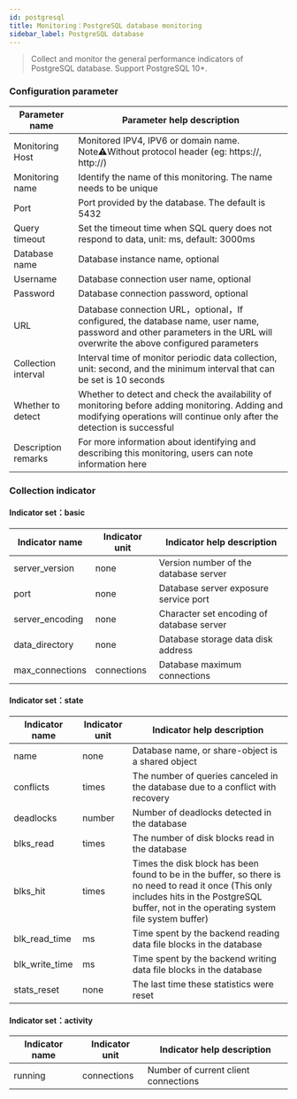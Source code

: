 ```yaml
---
id: postgresql  
title: Monitoring：PostgreSQL database monitoring      
sidebar_label: PostgreSQL database   
---
```


> Collect and monitor the general performance indicators of PostgreSQL database. Support PostgreSQL 10+.

### Configuration parameter

| Parameter name      | Parameter help description |
| ----------- | ----------- |
| Monitoring Host     | Monitored IPV4, IPV6 or domain name. Note⚠️Without protocol header (eg: https://, http://) |
| Monitoring name     | Identify the name of this monitoring. The name needs to be unique |
| Port        | Port provided by the database. The default is 5432 |
| Query timeout | Set the timeout time when SQL query does not respond to data, unit: ms, default: 3000ms |
| Database name   | Database instance name, optional |
| Username      | Database connection user name, optional |
| Password        | Database connection password, optional |
| URL        | Database connection URL，optional，If configured, the database name, user name, password and other parameters in the URL will overwrite the above configured parameters |
| Collection interval   | Interval time of monitor periodic data collection, unit: second, and the minimum interval that can be set is 10 seconds |
| Whether to detect    | Whether to detect and check the availability of monitoring before adding monitoring. Adding and modifying operations will continue only after the detection is successful |
| Description remarks    | For more information about identifying and describing this monitoring, users can note information here |

### Collection indicator

#### Indicator set：basic

| Indicator name      | Indicator unit | Indicator help description |
| ----------- | ----------- | ----------- |
| server_version  | none | Version number of the database server |
| port            | none | Database server exposure service port |
| server_encoding | none | Character set encoding of database server |
| data_directory  | none | Database storage data disk address |
| max_connections | connections | Database maximum connections |

#### Indicator set：state

| Indicator name      | Indicator unit | Indicator help description |
| ----------- | ----------- | ----------- |
| name            | none     | Database name, or share-object is a shared object |
| conflicts       | times   | The number of queries canceled in the database due to a conflict with recovery |
| deadlocks       | number   | Number of deadlocks detected in the database |
| blks_read       | times   | The number of disk blocks read in the database |
| blks_hit        | times   | Times the disk block has been found to be in the buffer, so there is no need to read it once (This only includes hits in the PostgreSQL buffer, not in the operating system file system buffer) |   
| blk_read_time   | ms    | Time spent by the backend reading data file blocks in the database |
| blk_write_time  | ms    | Time spent by the backend writing data file blocks in the database |
| stats_reset     | none    | The last time these statistics were reset |


#### Indicator set：activity

| Indicator name      | Indicator unit | Indicator help description |
| ----------- | ----------- | ----------- |
| running         | connections |  Number of current client connections |


